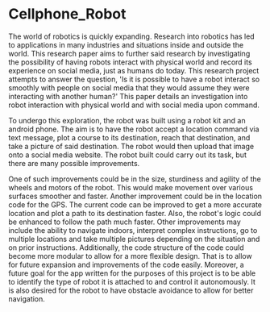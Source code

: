 # Cellphone_Robot

The world of robotics is quickly expanding. Research into robotics has led to applications in many industries and situations inside and outside the world. This research paper aims to further said research by investigating the possibility of having robots interact with physical world and record its experience on social media, just as humans do today. This research project attempts to answer the question, 'Is it is possible to have a robot interact so smoothly with people on social media that they would assume they were interacting with another human?' This paper details an investigation into robot interaction with physical world and with social media upon command.

To undergo this exploration, the robot was built using a robot kit and an android phone. The aim is to have the robot accept a location command via text message, plot a course to its destination, reach that destination, and take a picture of said destination. The robot would then upload that image onto a social media website. The robot built could carry out its task, but there are many possible improvements.

One of such improvements could be in the size, sturdiness and agility of the wheels and motors of the robot. This would make movement over various surfaces smoother and faster. Another improvement could be in the location code for the GPS. The current code can be improved to get a more accurate location and plot a path to its destination faster. Also, the robot's logic could be enhanced to follow the path much faster. Other improvements may include the ability to navigate indoors, interpret complex instructions, go to multiple locations and take multiple pictures depending on the situation and on prior instructions. Additionally, the code structure of the code could become more modular to allow for a more flexible design. That is to allow for future expansion and improvements of the code easily. Moreover, a future goal for the app written for the purposes of this project is to be able to identify the type of robot it is attached to and control it autonomously. It is also desired for the robot to have obstacle avoidance to allow for better navigation.

